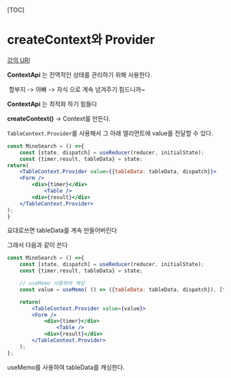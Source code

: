   [TOC]

# createContext와 Provider

[강의 URI](https://youtu.be/tRSsb7wz994?list=PLcqDmjxt30RtqbStQqk-eYMK8N-1SYIFn)



**ContextApi** 는 전역적인 상태를 관리하기 위해 사용한다.

​	할부지 -> 아빠 -> 자식 으로 계속 넘겨주기 힘드니까~



**ContextApi** 는 최적화 하기 힘들다



**createContext()**
	-> Context를 만든다.



`TableContext.Provider`를 사용해서 그 아래 엘리먼트에 value를 전달할 수 있다.

```jsx
const MineSearch = () =>{
    const [state, dispatch] = useReducer(reducer, initialState);
    const {timer,result, tableData} = state;
return(
    <TableContext.Provider value={{tableData: tableData, dispatch}}>
    <Form />
        <div>{timer}</div>
            <Table />
        <div>{result}</div>
    </TableContext.Provider>
);
}
```

요대로쓰면 tableData를 계속 만들어버린다



그래서 다음과 같이 쓴다 

```jsx
const MineSearch = () =>{
    const [state, dispatch] = useReducer(reducer, initialState);
    const {timer,result, tableData} = state;

  	// useMemo 사용하여 캐싱
    const value = useMemo( () => ({tableData: tableData, dispatch}), [tableData]);

    return(
        <TableContext.Provider value={value}>
        <Form />
            <div>{timer}</div>
                <Table />
            <div>{result}</div>
        </TableContext.Provider>
    );
};
```

useMemo를 사용하여 tableData를 캐싱한다.